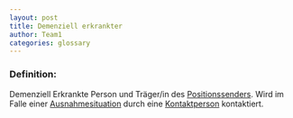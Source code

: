 ```yaml
---
layout: post
title: Demenziell erkrankter
author: Team1
categories: glossary
---
```


### Definition:
Demenziell Erkrankte Person und Träger/in des [Positionssenders](https://github.com/Archi-Lab-FAE/fae-global-documentation/blob/master/2019-11-15-Glossary-Positionssender.md). Wird im Falle einer [Ausnahmesituation](https://github.com/Archi-Lab-FAE-global-documentation/blob/master/2019-11-04-Glossary-Ausnahmesituation.md) durch eine [Kontaktperson](https://github.com/Archi-Lab-FAE-global-documentation/blob/master/2019-11-06-Glossary-Kontaktperson.md) kontaktiert.
